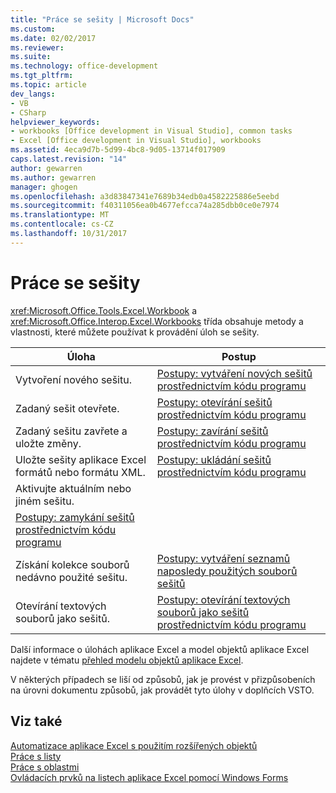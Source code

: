 ```yaml
---
title: "Práce se sešity | Microsoft Docs"
ms.custom: 
ms.date: 02/02/2017
ms.reviewer: 
ms.suite: 
ms.technology: office-development
ms.tgt_pltfrm: 
ms.topic: article
dev_langs:
- VB
- CSharp
helpviewer_keywords:
- workbooks [Office development in Visual Studio], common tasks
- Excel [Office development in Visual Studio], workbooks
ms.assetid: 4eca9d7b-5d99-4bc8-9d05-13714f017909
caps.latest.revision: "14"
author: gewarren
ms.author: gewarren
manager: ghogen
ms.openlocfilehash: a3d83847341e7689b34edb0a4582225886e5eebd
ms.sourcegitcommit: f40311056ea0b4677efcca74a285dbb0ce0e7974
ms.translationtype: MT
ms.contentlocale: cs-CZ
ms.lasthandoff: 10/31/2017
---
```

# <a name="working-with-workbooks"></a>Práce se sešity
  <xref:Microsoft.Office.Tools.Excel.Workbook> a <xref:Microsoft.Office.Interop.Excel.Workbooks> třída obsahuje metody a vlastnosti, které můžete používat k provádění úloh se sešity.  
  
|Úloha|Postup|  
|----------|---------------|  
|Vytvoření nového sešitu.|[Postupy: vytváření nových sešitů prostřednictvím kódu programu](../vsto/how-to-programmatically-create-new-workbooks.md)|  
|Zadaný sešit otevřete.|[Postupy: otevírání sešitů prostřednictvím kódu programu](../vsto/how-to-programmatically-open-workbooks.md)|  
|Zadaný sešitu zavřete a uložte změny.|[Postupy: zavírání sešitů prostřednictvím kódu programu](../vsto/how-to-programmatically-close-workbooks.md)|  
|Uložte sešity aplikace Excel formátů nebo formátu XML.|[Postupy: ukládání sešitů prostřednictvím kódu programu](../vsto/how-to-programmatically-save-workbooks.md)|  
|Aktivujte aktuálním nebo jiném sešitu.|  
|[Postupy: zamykání sešitů prostřednictvím kódu programu](../vsto/how-to-programmatically-protect-workbooks.md)|  
|Získání kolekce souborů nedávno použité sešitu.|[Postupy: vytváření seznamů naposledy použitých souborů sešitů](../vsto/how-to-programmatically-list-recently-used-workbook-files.md)|  
|Otevírání textových souborů jako sešitů.|[Postupy: otevírání textových souborů jako sešitů prostřednictvím kódu programu](../vsto/how-to-programmatically-open-text-files-as-workbooks.md)|  
  
 Další informace o úlohách aplikace Excel a model objektů aplikace Excel najdete v tématu [přehled modelu objektů aplikace Excel](../vsto/excel-object-model-overview.md).  
  
 V některých případech se liší od způsobů, jak je provést v přizpůsobeních na úrovni dokumentu způsobů, jak provádět tyto úlohy v doplňcích VSTO.  
  
## <a name="see-also"></a>Viz také  
 [Automatizace aplikace Excel s použitím rozšířených objektů](../vsto/automating-excel-by-using-extended-objects.md)   
 [Práce s listy](../vsto/working-with-worksheets.md)   
 [Práce s oblastmi](../vsto/working-with-ranges.md)   
 [Ovládacích prvků na listech aplikace Excel pomocí Windows Forms](../vsto/using-windows-forms-controls-on-excel-worksheets.md)  
  
  